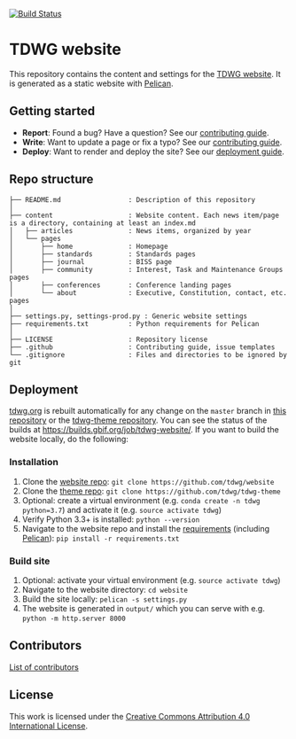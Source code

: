 [![Build Status](https://builds.gbif.org/job/tdwg-website/badge/icon?style=flat-square)](https://builds.gbif.org/job/tdwg-website/)

# TDWG website

This repository contains the content and settings for the [TDWG website](https://www.tdwg.org/). It is generated as a static website with [Pelican](http://docs.getpelican.com/).

## Getting started

* **Report**: Found a bug? Have a question? See our [contributing guide](.github/CONTRIBUTING.md).
* **Write**: Want to update a page or fix a typo? See our [contributing guide](.github/CONTRIBUTING.md).
* **Deploy**: Want to render and deploy the site? See our [deployment guide](#deployment).

## Repo structure

```
├── README.md                 : Description of this repository
│
├── content                   : Website content. Each news item/page is a directory, containing at least an index.md
│   ├── articles              : News items, organized by year
│   └── pages
│       ├── home              : Homepage
│       ├── standards         : Standards pages
│       ├── journal           : BISS page
│       ├── community         : Interest, Task and Maintenance Groups pages
│       ├── conferences       : Conference landing pages
│       └── about             : Executive, Constitution, contact, etc. pages
│
├── settings.py, settings-prod.py : Generic website settings
├── requirements.txt          : Python requirements for Pelican
│
├── LICENSE                   : Repository license
├── .github                   : Contributing guide, issue templates
└── .gitignore                : Files and directories to be ignored by git
```

## Deployment

[tdwg.org](https://www.tdwg.org) is rebuilt automatically for any change on the `master` branch in [this repository](https://github.com/tdwg/website) or the [tdwg-theme repository](https://github.com/tdwg/tdwg-theme). You can see the status of the builds at <https://builds.gbif.org/job/tdwg-website/>. If you want to build the website locally, do the following:

### Installation

1. Clone the [website repo](https://github.com/tdwg/website): `git clone https://github.com/tdwg/website`
2. Clone the [theme repo](https://github.com/tdwg/tdwg-theme): `git clone https://github.com/tdwg/tdwg-theme`
3. Optional: create a virtual environment (e.g. `conda create -n tdwg python=3.7`) and activate it (e.g. `source activate tdwg`)
4. Verify Python 3.3+ is installed: `python --version`
5. Navigate to the website repo and install the [requirements](requirements.txt) (including [Pelican](http://docs.getpelican.com/en/stable/install.html)): `pip install -r requirements.txt`

### Build site

1. Optional: activate your virtual environment (e.g. `source activate tdwg`)
2. Navigate to the website directory: `cd website`
3. Build the site locally: `pelican -s settings.py`
4. The website is generated in `output/` which you can serve with e.g. `python -m http.server 8000`

## Contributors

[List of contributors](https://github.com/tdwg/website/contributors)

## License

This work is licensed under the [Creative Commons Attribution 4.0 International License](https://creativecommons.org/licenses/by/4.0/).

